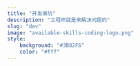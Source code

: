 ```yaml
---
title: "开发填坑"
description: "工程师就是来解决问题的"
slug: "dev"
image: "available-skills-coding-logo.png"
style:
    background: "#3B82F6"
    color: "#fff"
---
```

